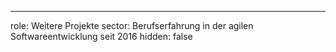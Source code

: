 ---

role: Weitere Projekte
sector: Berufserfahrung in der agilen Softwareentwicklung seit 2016
hidden: false
